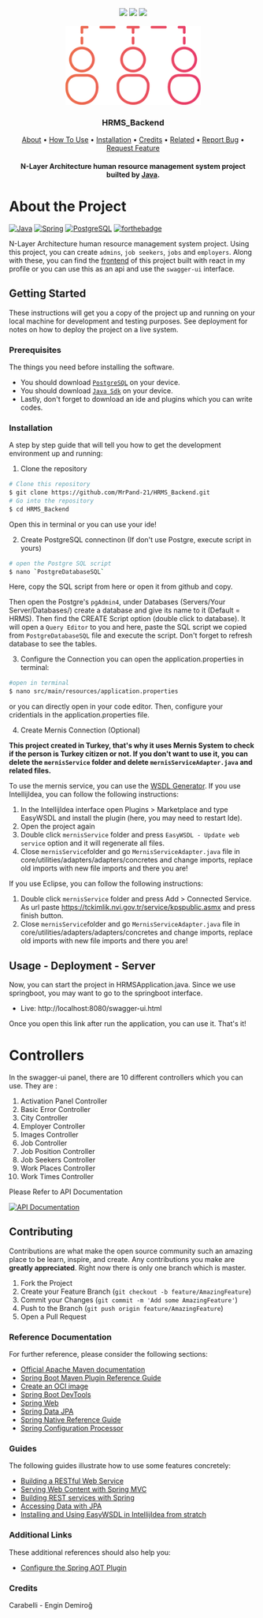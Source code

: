 <div align="center">
  <a href="https://github.com/MrPand-21/HRMS_Backend/graphs/contributors"><img src="https://img.shields.io/github/contributors/MrPand-21/HRMS_Backend.svg?style=for-the-badge"></a>
  <a href="https://github.com/MrPand-21/HRMS_Backend/network/members"><img src="https://img.shields.io/github/forks/MrPand-21/HRMS_Backend.svg?style=for-the-badge"></a>
  <a href="https://github.com/MrPand-21/HRMS_Backend/stargazers"><img src="https://img.shields.io/github/stars/MrPand-21/HRMS_Backend.svg?style=for-the-badge"></a>
  <br/>
  <br/>
  <a href="https://github.com/MrPand-21/HRMS_Backend">
    <img src="https://github.com/MrPand-21/MrPand-21/blob/main/HRMS.png" height="160" alt="HRMS">
  </a>
  <h3>HRMS_Backend</h3>

  <p align="center">
    <a href="#about-the-project">About</a> •
    <a href="#usage">How To Use</a> •
    <a href="#installation">Installation</a> •
    <a href="#credits">Credits</a> •
    <a href="#reference-documentation">Related</a> •
    <a href="https://github.com/MrPand-21/HRMS_Backend/issues">Report Bug</a> •
    <a href="https://github.com/MrPand-21/HRMS_Backend/issues">Request Feature</a>
  </p>
  <h4 align="center">N-Layer Architecture human resource management system project builted by 
    <a href="https://www.java.com/" target="_blank">Java</a>.
  </h4>
</div>

# About the Project

[![Java](https://img.shields.io/badge/Java-ED8B00?style=for-the-badge&logo=java&logoColor=white)](https://www.java.com/)
[![Spring](https://img.shields.io/badge/Spring-6DB33F?style=for-the-badge&logo=spring&logoColor=white)](https://spring.io/)
[![PostgreSQL](https://img.shields.io/badge/PostgreSQL-316192?style=for-the-badge&logo=postgresql&logoColor=white)](https://www.postgresql.org/)
[![forthebadge](http://forthebadge.com/images/badges/built-with-love.svg)](http://forthebadge.com)

N-Layer Architecture human resource management system project. Using this project, you can create `admins`, `job seekers`, `jobs` and `employers`.
Along with these, you can find the <a href="">frontend</a> of this project built with react in my profile or you can use this as an api and use the `swagger-ui` interface.
## Getting Started

These instructions will get you a copy of the project up and running on your local machine for development and testing purposes. See deployment for notes on how to deploy the project on a live system.

### Prerequisites

The things you need before installing the software.

* You should download <a href="https://www.postgresql.org/download/"> `PostgreSQL`</a> on your device.
* You should download <a href="https://www.oracle.com/java/technologies/sdk-downloads.html">`Java Sdk`</a> on your device.
* Lastly, don't forget to download an ide and plugins which you can write codes.

### Installation

A step by step guide that will tell you how to get the development environment up and running:

1. Clone the repository
```bash
# Clone this repository
$ git clone https://github.com/MrPand-21/HRMS_Backend.git
# Go into the repository
$ cd HRMS_Backend
```
Open this in terminal or you can use your ide!

2. Create PostgreSQL connectinon (If don't use Postgre, execute script in yours)
```bash
# open the Postgre SQL script
$ nano `PostgreDatabaseSQL`
```
Here,  copy the SQL script from here or open it from github and copy.

Then open the Postgre's `pgAdmin4`, under Databases (Servers/Your Server/Databases/) create a database and give its name to it (Default = HRMS). Then find the CREATE Script option (double click to database). It will open a `Query Editor` to you and here, paste the SQL script we copied from `PostgreDatabaseSQL` file and execute the script. Don't forget to refresh database to see the tables.

3. Configure the Connection
   you can open the application.properties in terminal:
```bash
#open in terminal
$ nano src/main/resources/application.properties
```
or you can directly open in your code editor. Then, configure your cridentials in the application.properties file.

4. Create Mernis Connection (Optional)

**This project created in Turkey, that's why it uses Mernis System to check if the person is Turkey citizen or not. If you don't want to use it, you can delete the `mernisService` folder and delete `mernisServiceAdapter.java` and related files.**

To use the mernis service, you can use the <a href="https://easywsdl.com/WsdlGenerator">WSDL Generator</a>.
If you use IntellijIdea, you can follow the following instructions:

1. In the IntellijIdea interface open Plugins > Marketplace and type EasyWSDL and install the plugin (here, you may need to restart Ide).
2. Open the project again
3. Double click `mernisService` folder and press `EasyWSDL - Update web service` option and it will regenerate all files.
4. Close `mernisService`folder and go `MernisServiceAdapter.java` file in core/utilities/adapters/adapters/concretes and change imports, replace old imports with new file imports and there you are!

If you use Eclipse, you can follow the following instructions:

1. Double click `mernisService` folder and press Add > Connected Service. As url paste https://tckimlik.nvi.gov.tr/service/kpspublic.asmx and press finish button.
2. Close `mernisService`folder and go `MernisServiceAdapter.java` file in core/utilities/adapters/adapters/concretes and change imports, replace old imports with new file imports and there you are!

## Usage - Deployment - Server

Now, you can start the project in HRMSApplication.java. Since we use springboot, you may want to go to the springboot interface.

* Live: http://localhost:8080/swagger-ui.html

Once you open this link after run the application, you can use it. That's it!

# Controllers

In the swagger-ui panel, there are 10 different controllers which you can use. They are :

1. Activation Panel Controller
2. Basic Error Controller
3. City Controller
4. Employer Controller
5. Images Controller
6. Job Controller
7. Job Position Controller
8. Job Seekers Controller
9. Work Places Controller
10. Work Times Controller

Please Refer to API Documentation

[![API Documentation](https://img.shields.io/badge/Swagger-85EA2D?style=for-the-badge&logo=swagger&logoColor=black)](https://github.com/ahmet-cetinkaya/hrms-project-backend/blob/master/APIDocumentation.md)

## Contributing

Contributions are what make the open source community such an amazing place to be learn, inspire, and create. Any contributions you make are **greatly appreciated**. Right now there is only one branch which is master.

1. Fork the Project
2. Create your Feature Branch (`git checkout -b feature/AmazingFeature`)
3. Commit your Changes (`git commit -m 'Add some AmazingFeature'`)
4. Push to the Branch (`git push origin feature/AmazingFeature`)
5. Open a Pull Request


### Reference Documentation
For further reference, please consider the following sections:

* [Official Apache Maven documentation](https://maven.apache.org/guides/index.html)
* [Spring Boot Maven Plugin Reference Guide](https://docs.spring.io/spring-boot/docs/2.4.5/maven-plugin/reference/html/)
* [Create an OCI image](https://docs.spring.io/spring-boot/docs/2.4.5/maven-plugin/reference/html/#build-image)
* [Spring Boot DevTools](https://docs.spring.io/spring-boot/docs/2.4.5/reference/htmlsingle/#using-boot-devtools)
* [Spring Web](https://docs.spring.io/spring-boot/docs/2.4.5/reference/htmlsingle/#boot-features-developing-web-applications)
* [Spring Data JPA](https://docs.spring.io/spring-boot/docs/2.4.5/reference/htmlsingle/#boot-features-jpa-and-spring-data)
* [Spring Native Reference Guide](https://docs.spring.io/spring-native/docs/current/reference/htmlsingle/)
* [Spring Configuration Processor](https://docs.spring.io/spring-boot/docs/2.4.5/reference/htmlsingle/#configuration-metadata-annotation-processor)

### Guides
The following guides illustrate how to use some features concretely:

* [Building a RESTful Web Service](https://spring.io/guides/gs/rest-service/)
* [Serving Web Content with Spring MVC](https://spring.io/guides/gs/serving-web-content/)
* [Building REST services with Spring](https://spring.io/guides/tutorials/bookmarks/)
* [Accessing Data with JPA](https://spring.io/guides/gs/accessing-data-jpa/)
* [Installing and Using EasyWSDL in IntellijIdea from stratch](https://github.com/torukobyte/JavaCampHomework/tree/master/MernisServiceEkleme)

### Additional Links
These additional references should also help you:

* [Configure the Spring AOT Plugin](https://docs.spring.io/spring-native/docs/0.9.2/reference/htmlsingle/#spring-aot-maven)

### Credits

Carabelli - Engin Demiroğ
